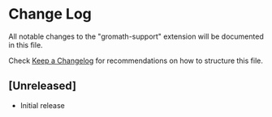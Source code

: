# Change Log

All notable changes to the "gromath-support" extension will be documented in this file.

Check [Keep a Changelog](http://keepachangelog.com/) for recommendations on how to structure this file.

## [Unreleased]

- Initial release